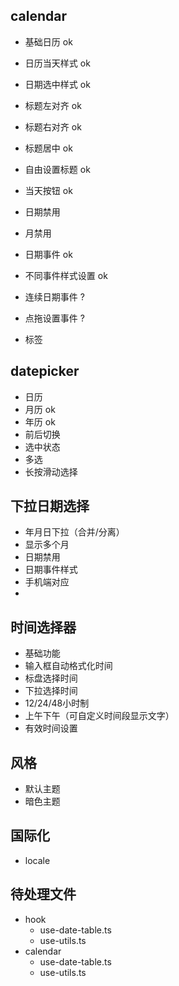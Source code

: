 ## calendar
- 基础日历 ok
- 日历当天样式 ok
- 日期选中样式 ok

- 标题左对齐 ok
- 标题右对齐 ok
- 标题居中 ok
- 自由设置标题 ok
- 当天按钮 ok
- 日期禁用
- 月禁用

- 日期事件 ok
- 不同事件样式设置 ok
- 连续日期事件 ?
- 点拖设置事件 ?
- 标签 

## datepicker
- 日历
- 月历 ok
- 年历 ok
- 前后切换
- 选中状态
- 多选
- 长按滑动选择

## 下拉日期选择
- 年月日下拉（合并/分离）
- 显示多个月
- 日期禁用
- 日期事件样式
- 手机端对应
- 

## 时间选择器
- 基础功能
- 输入框自动格式化时间
- 标盘选择时间
- 下拉选择时间
- 12/24/48小时制
- 上午下午（可自定义时间段显示文字）
- 有效时间设置

## 风格
- 默认主题
- 暗色主题

## 国际化
- locale

## 待处理文件
- hook
   - use-date-table.ts
   - use-utils.ts
- calendar
   - use-date-table.ts
   - use-utils.ts
